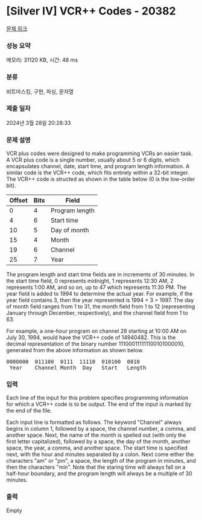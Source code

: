 # [Silver IV] VCR++ Codes - 20382 

[문제 링크](https://www.acmicpc.net/problem/20382) 

### 성능 요약

메모리: 31120 KB, 시간: 48 ms

### 분류

비트마스킹, 구현, 파싱, 문자열

### 제출 일자

2024년 3월 28일 20:28:33

### 문제 설명

<p>VCR plus codes were designed to make programming VCRs an easier task. A VCR plus code is a single number, usually about 5 or 6 digits, which encapsulates channel, date, start time, and program length information. A similar code is the VCR++ code, which fits entirely within a 32-bit integer. The VCR++ code is structed as shown in the table below (0 is the low-order bit).</p>

<table class="table table-bordered table-center-30">
	<thead>
		<tr>
			<th>Offset</th>
			<th>Bits</th>
			<th>Field</th>
		</tr>
	</thead>
	<tbody>
		<tr>
			<td>0</td>
			<td>4</td>
			<td>Program length</td>
		</tr>
		<tr>
			<td>4</td>
			<td>6</td>
			<td>Start time</td>
		</tr>
		<tr>
			<td>10</td>
			<td>5</td>
			<td>Day of month</td>
		</tr>
		<tr>
			<td>15</td>
			<td>4</td>
			<td>Month</td>
		</tr>
		<tr>
			<td>19</td>
			<td>6</td>
			<td>Channel</td>
		</tr>
		<tr>
			<td>25</td>
			<td>7</td>
			<td>Year</td>
		</tr>
	</tbody>
</table>

<p>The program length and start time fields are in increments of 30 minutes. In the start time field, 0 represents midnight, 1 represents 12:30 AM, 2 represents 1:00 AM, and so on, up to 47 which represents 11:30 PM. The year field is added to 1994 to determine the actual year. For example, if the year field contains 3, then the year represented is 1994 + 3 = 1997. The day of month field ranges from 1 to 31, the month field from 1 to 12 (representing January through December, respectively), and the channel field from 1 to 63.</p>

<p>For example, a one-hour program on channel 28 starting at 10:00 AM on July 30, 1994, would have the VCR++ code of 14940482. This is the decimal representation of the binary number 111000111111100101000010, generated from the above information as shown below.</p>

<pre>0000000  011100  0111  11110  010100  0010
 Year    Channel Month  Day   Start   Length
</pre>

### 입력 

 <p>Each line of the input for this problem specifies programming information for which a VCR++ code is to be output. The end of the input is marked by the end of the file.</p>

<p>Each input line is formatted as follows. The keyword "Channel" always begins in column 1, followed by a space, the channel number, a comma, and another space. Next, the name of the month is spelled out (with only the first letter capitalized), followed by a space, the day of the month, another space, the year, a comma, and another space. The start time is specified next, with the hour and minutes separated by a colon. Next come either the characters "am" or "pm", a space, the length of the program in minutes, and then the characters "min". Note that the staring time will always fall on a half-hour boundary, and the program length will always be a multiple of 30 minutes.</p>

### 출력 

 Empty

